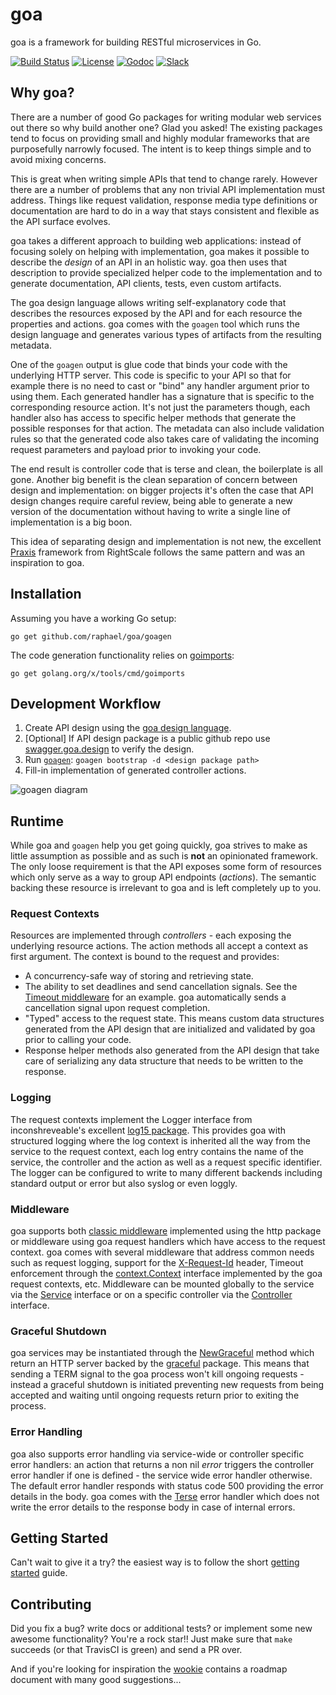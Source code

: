 # goa

goa is a framework for building RESTful microservices in Go.

[![Build Status](https://travis-ci.org/raphael/goa.svg?branch=master)](https://travis-ci.org/raphael/goa)
[![License](https://img.shields.io/badge/license-MIT-blue.svg)](https://github.com/raphael/goa/blob/master/LICENSE)
[![Godoc](https://godoc.org/github.com/raphael/goa?status.svg)](http://godoc.org/github.com/raphael/goa)
[![Slack](https://img.shields.io/badge/slack-goa-ff69b4.svg?style=flat)](https://gophers.slack.com/messages/goa/)

## Why goa?

There are a number of good Go packages for writing modular web services out there so why build
another one? Glad you asked! The existing packages tend to focus on providing small and highly
modular frameworks that are purposefully narrowly focused. The intent is to keep things simple and
to avoid mixing concerns.

This is great when writing simple APIs that tend to change rarely. However there are a number of
problems that any non trivial API implementation must address. Things like request validation,
response media type definitions or documentation are hard to do in a way that stays consistent and
flexible as the API surface evolves.

goa takes a different approach to building web applications: instead of focusing solely on helping
with implementation, goa makes it possible to describe the *design* of an API in an holistic way.
goa then uses that description to provide specialized helper code to the implementation and to
generate documentation, API clients, tests, even custom artifacts.

The goa design language allows writing self-explanatory code that describes the resources exposed
by the API and for each resource the properties and actions. goa comes with the `goagen` tool which
runs the design language and generates various types of artifacts from the resulting metadata.

One of the `goagen` output is glue code that binds your code with the underlying HTTP server. This
code is specific to your API so that for example there is no need to cast or "bind" any handler
argument prior to using them. Each generated handler has a signature that is specific to the
corresponding resource action. It's not just the parameters though, each handler also has access to
specific helper methods that generate the possible responses for that action. The metadata can also
include validation rules so that the generated code also takes care of validating the incoming
request parameters and payload prior to invoking your code.

The end result is controller code that is terse and clean, the boilerplate is all gone. Another big
benefit is the clean separation of concern between design and implementation: on bigger projects
it's often the case that API design changes require careful review, being able to generate a new
version of the documentation without having to write a single line of implementation is a big boon.

This idea of separating design and implementation is not new, the excellent [Praxis](http://praxis-framework.io)
framework from RightScale follows the same pattern and was an inspiration to goa.

## Installation

Assuming you have a working Go setup:
```
go get github.com/raphael/goa/goagen
```
The code generation functionality relies on [goimports](https://godoc.org/golang.org/x/tools/cmd/goimports):
```
go get golang.org/x/tools/cmd/goimports
```

## Development Workflow

1. Create API design using the [goa design language](https://godoc.org/github.com/raphael/goa/design/dsl).
2. [Optional] If API design package is a public github repo use [swagger.goa.design](http://swagger.goa.design) to verify the design.
3. Run [`goagen`](http://www.goa.design/goagen.html): `goagen bootstrap -d <design package path>`
4. Fill-in implementation of generated controller actions.

![goagen diagram](https://cdn.rawgit.com/raphael/goa/master/images/goagenv2.svg "goagen")
## Runtime

While goa and `goagen` help you get going quickly, goa strives to make as little assumption as
possible and as such is **not** an opinionated framework. The only loose requirement is that the
API exposes some form of resources which only serve as a way to group API endpoints (*actions*).
The semantic backing these resource is irrelevant to goa and is left completely up to you.

### Request Contexts

Resources are implemented through *controllers* - each exposing the underlying resource actions.
The action methods all accept a context as first argument. The context is bound to the request
and provides:
* A concurrency-safe way of storing and retrieving state.
* The ability to set deadlines and send cancellation signals. See the [Timeout middleware](https://godoc.org/github.com/raphael/goa#Timeout)
  for an example. goa automatically sends a cancellation signal upon request completion.
* "Typed" access to the request state. This means custom data structures generated from the API
  design that are initialized and validated by goa prior to calling your code.
* Response helper methods also generated from the API design that take care of serializing any
  data structure that needs to be written to the response.

### Logging

The request contexts implement the Logger interface from inconshreveable's excellent [log15 package](https://godoc.org/gopkg.in/inconshreveable/log15.v2). This provides goa with structured
logging where the log context is inherited all the way from the service to the request context,
each log entry contains the name of the service, the controller and the action as well as a request
specific identifier. The logger can be configured to write to many different backends including
standard output or error but also syslog or even loggly.

### Middleware

goa supports both [classic middleware](http://www.alexedwards.net/blog/making-and-using-middleware) implemented
using the http package or middleware using goa request handlers which have access to the request context.
goa comes with several middleware that address common needs such as request logging, support for the
[X-Request-Id](https://devcenter.heroku.com/articles/http-request-id) header, Timeout enforcement
through the [context.Context](https://godoc.org/golang.org/x/net/context#Context) interface implemented
by the goa request contexts, etc.
Middleware can be mounted globally to the service via the [Service](https://godoc.org/github.com/raphael/goa#Service)
interface or on a specific controller via the [Controller](https://godoc.org/github.com/raphael/goa#Controller) interface.

### Graceful Shutdown

goa services may be instantiated through the [NewGraceful](https://godoc.org/github.com/raphael/goa#NewGraceful) method
which return an HTTP server backed by the [graceful](https://godoc.org/gopkg.in/tylerb/graceful.v1) package.
This means that sending a TERM signal to the goa process won't kill ongoing requests - instead a
graceful shutdown is initiated preventing new requests from being accepted and waiting until ongoing
requests return prior to exiting the process.

### Error Handling

goa also supports error handling via service-wide or controller specific error handlers: an action
that returns a non nil *error* triggers the controller error handler if one is defined - the service
wide error handler otherwise. The default error handler responds with status code 500 providing the
error details in the body. goa comes with the [Terse](https://godoc.org/github.com/raphael/goa#TerseErrorHandler)
error handler which does not write the error details to the response body in case of internal errors.

## Getting Started

Can't wait to give it a try? the easiest way is to follow the short [getting started](http://www.goa.design/getting-started.html) guide.

## Contributing

Did you fix a bug? write docs or additional tests? or implement some new awesome functionality?
You're a rock star!! Just make sure that `make` succeeds (or that TravisCI is green) and send a PR
over.

And if you're looking for inspiration the [wookie](https://github.com/raphael/goa/wiki) contains a
roadmap document with many good suggestions...
